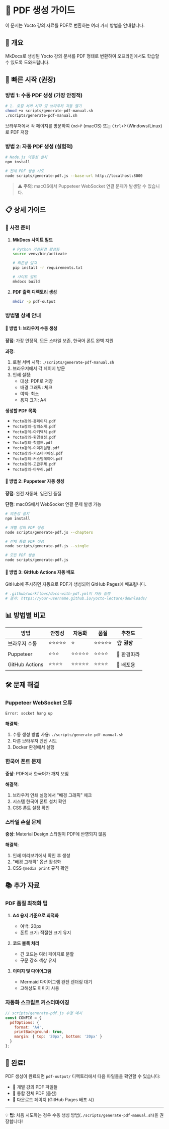 # 📄 PDF 생성 가이드

이 문서는 Yocto 강의 자료를 PDF로 변환하는 여러 가지 방법을 안내합니다.

## 🎯 개요

MkDocs로 생성된 Yocto 강의 문서를 PDF 형태로 변환하여 오프라인에서도 학습할 수 있도록 도와드립니다.

## 🚀 빠른 시작 (권장)

### 방법 1: 수동 PDF 생성 (가장 안정적)

```bash
# 1. 로컬 서버 시작 및 브라우저 자동 열기
chmod +x scripts/generate-pdf-manual.sh
./scripts/generate-pdf-manual.sh
```

브라우저에서 각 페이지를 방문하여 `Cmd+P` (macOS) 또는 `Ctrl+P` (Windows/Linux)로 PDF 저장

### 방법 2: 자동 PDF 생성 (실험적)

```bash
# Node.js 의존성 설치
npm install

# 전체 PDF 생성 시도
node scripts/generate-pdf.js --base-url http://localhost:8000
```

> ⚠️ **주의**: macOS에서 Puppeteer WebSocket 연결 문제가 발생할 수 있습니다.

## 📋 상세 가이드

### 🔧 사전 준비

1. **MkDocs 사이트 빌드**
   ```bash
   # Python 가상환경 활성화
   source venv/bin/activate
   
   # 의존성 설치
   pip install -r requirements.txt
   
   # 사이트 빌드
   mkdocs build
   ```

2. **PDF 출력 디렉토리 생성**
   ```bash
   mkdir -p pdf-output
   ```

### 방법별 상세 안내

#### 📖 방법 1: 브라우저 수동 생성

**장점**: 가장 안정적, 모든 스타일 보존, 한국어 폰트 완벽 지원

**과정**:
1. 로컬 서버 시작: `./scripts/generate-pdf-manual.sh`
2. 브라우저에서 각 페이지 방문
3. 인쇄 설정:
   - 대상: PDF로 저장
   - 배경 그래픽: 체크
   - 여백: 최소
   - 용지 크기: A4

**생성할 PDF 목록**:
- `Yocto강의-홈페이지.pdf`
- `Yocto강의-강의소개.pdf`
- `Yocto강의-아키텍처.pdf`
- `Yocto강의-환경설정.pdf`
- `Yocto강의-첫빌드.pdf`
- `Yocto강의-이미지실행.pdf`
- `Yocto강의-커스터마이징.pdf`
- `Yocto강의-커스텀레이어.pdf`
- `Yocto강의-고급주제.pdf`
- `Yocto강의-마무리.pdf`

#### 🤖 방법 2: Puppeteer 자동 생성

**장점**: 완전 자동화, 일관된 품질

**단점**: macOS에서 WebSocket 연결 문제 발생 가능

```bash
# 의존성 설치
npm install

# 개별 강의 PDF 생성
node scripts/generate-pdf.js --chapters

# 전체 통합 PDF 생성
node scripts/generate-pdf.js --single

# 모든 PDF 생성
node scripts/generate-pdf.js
```

#### 🔄 방법 3: GitHub Actions 자동 배포

GitHub에 푸시하면 자동으로 PDF가 생성되어 GitHub Pages에 배포됩니다.

```yaml
# .github/workflows/docs-with-pdf.yml이 자동 실행
# 결과: https://your-username.github.io/yocto-lecture/downloads/
```

## 📊 방법별 비교

| 방법 | 안정성 | 자동화 | 품질 | 추천도 |
|------|---------|---------|------|--------|
| 브라우저 수동 | ⭐⭐⭐⭐⭐ | ⭐ | ⭐⭐⭐⭐⭐ | 🏆 **권장** |
| Puppeteer | ⭐⭐⭐ | ⭐⭐⭐⭐⭐ | ⭐⭐⭐⭐ | 🔧 환경따라 |
| GitHub Actions | ⭐⭐⭐⭐ | ⭐⭐⭐⭐⭐ | ⭐⭐⭐⭐ | 🚀 배포용 |

## 🛠️ 문제 해결

### Puppeteer WebSocket 오류

```bash
Error: socket hang up
```

**해결책**:
1. 수동 생성 방법 사용: `./scripts/generate-pdf-manual.sh`
2. 다른 브라우저 엔진 시도
3. Docker 환경에서 실행

### 한국어 폰트 문제

**증상**: PDF에서 한국어가 깨져 보임

**해결책**:
1. 브라우저 인쇄 설정에서 "배경 그래픽" 체크
2. 시스템 한국어 폰트 설치 확인
3. CSS 폰트 설정 확인

### 스타일 손실 문제

**증상**: Material Design 스타일이 PDF에 반영되지 않음

**해결책**:
1. 인쇄 미리보기에서 확인 후 생성
2. "배경 그래픽" 옵션 활성화
3. CSS `@media print` 규칙 확인

## 📚 추가 자료

### PDF 품질 최적화 팁

1. **A4 용지 기준으로 최적화**
   - 여백: 20px
   - 폰트 크기: 적절한 크기 유지

2. **코드 블록 처리**
   - 긴 코드는 여러 페이지로 분할
   - 구문 강조 색상 유지

3. **이미지 및 다이어그램**
   - Mermaid 다이어그램 완전 렌더링 대기
   - 고해상도 이미지 사용

### 자동화 스크립트 커스터마이징

```javascript
// scripts/generate-pdf.js 수정 예시
const CONFIG = {
  pdfOptions: {
    format: 'A4',
    printBackground: true,
    margin: { top: '20px', bottom: '20px' }
  }
};
```

## 🎉 완료!

PDF 생성이 완료되면 `pdf-output/` 디렉토리에서 다음 파일들을 확인할 수 있습니다:

- 📄 개별 강의 PDF 파일들
- 📖 통합 전체 PDF (옵션)
- 📁 다운로드 페이지 (GitHub Pages 배포 시)

---

💡 **팁**: 처음 시도하는 경우 수동 생성 방법(`./scripts/generate-pdf-manual.sh`)을 권장합니다! 